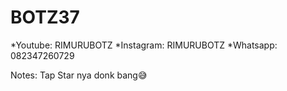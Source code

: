 # BOTZ37

*Youtube: RIMURUBOTZ
*Instagram: RIMURUBOTZ
*Whatsapp: 082347260729

Notes: Tap Star nya donk bang😅
